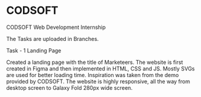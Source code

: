 # CODSOFT
CODSOFT Web Development Internship

The Tasks are uploaded in Branches.

Task - 1
Landing Page

Created a landing page with the title of Marketeers. The website is first created in Figma and then implemented in HTML, CSS and JS.
Mostly SVGs are used for better loading time.
Inspiration was taken from the demo provided by CODSOFT.
The website is highly responsive, all the way from desktop screen to Galaxy Fold 280px wide screen.
